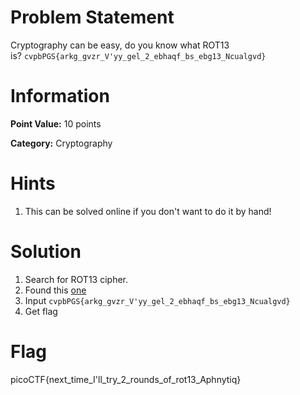 # **Problem Statement**

Cryptography can be easy, do you know what ROT13 is? `cvpbPGS{arkg_gvzr_V'yy_gel_2_ebhaqf_bs_ebg13_Ncualgvd}`

# Information

**Point Value:** 10 points

**Category:** Cryptography

# Hints

1. This can be solved online if you don't want to do it by hand!

# Solution

1. Search for ROT13 cipher.
2. Found this [one](https://rot13.com/)
3. Input `cvpbPGS{arkg_gvzr_V'yy_gel_2_ebhaqf_bs_ebg13_Ncualgvd}`
4. Get flag

# Flag

picoCTF{next_time_I'll_try_2_rounds_of_rot13_Aphnytiq}
